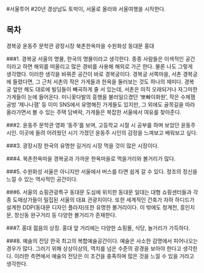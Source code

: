 #서울투어 
#20년 경상남도 토박이, 서울로 올라와 서울여행을 시작한다. 

## 목차
경복궁
윤동주 문학관
광장시장
북촌한옥마을
수원화성
동대문
홍대

###1. 경복궁
서울의 명물, 한국의 명물이라고 생각한다. 종종 사람들은 이색적인 공간이라고 하면 해외를 떠올리고 많은 경비를 사용해 해외로 가곤 한다. 물론 나도 그렇게 생각했다. 이러한 생각을 바꿔준 공간이 바로 경복궁이다. 경복궁 서쪽마을, 서촌
경복궁에 들렸다면, 그 근처 서촌의 작은 가게들과 한옥을 둘러보는 것도 하나의 재미다. 경복궁 앞만 해도 대로에 빌딩들이 빼곡하게 줄 서 있는데, 서촌은 아직 오래되거나 자그마한 가게들이 눈에 들어온다. 미니꽃다발의 흥행을 불러일으켰던 ‘뽀빠이화원’, 작은 수제잼 공방 ’제나나잼’ 등 이미 SNS에서 유명해진 가게들도 있지만, 그 외에도 골목길을 따라 올라가면서 볼 수 있는 주택 담벼락, 가게들은 복잡한 서울에서 여유를 찾아준다.

###2. 윤동주 문학관
영화 ‘동주’를 보며, 고등학교 시절 시 공부를 하며 보았던 윤동주 시인. 이곳에 들려 어려웠던 시기 가졌던 윤동주 시인의 감정을 느껴보고 배워보고 싶다.

###3. 광장시장
한국의 유명한 길거리 시장 먹을 것이 많은 시장이다.

###4. 북촌한옥마을
경복궁과 가까운 한옥마을로 먹을거리와 볼거리가 많다.

###5. 수원화성
서울은 아니지만 서울에서 버스를 타면 쉽게 갈 수 있다. 정조의 정신을 느낄 수 있는 역사적인 공간이다.


###6. 서울의 쇼핑관광특구 동대문
도심에 위치한 동대문 일대는 대형 쇼핑센터들과 각종 도매상가들이 밀집된 서울의 대표 관광지이다.
또한 세계적인 건축가 자하 하디드가 설계한 DDP(동대문 디자인 플라자)또한 유명한 볼거리이다.
이 밖에도 청계천, 흥인지문, 창신동 완구거리 등 다양한 볼거리가 존재한다.

###7. 홍대
젊음의 상징. 홍대 앞 거리에는 다양한 쇼핑몰, 식당, 놀거리가 가득하다.

###8. 예술의 전당
한국 최고의 복합예술공간이다. 예술은 사소한 감명에서 피어나오는 경우가 많다. 그러기 위해 상상이상의, 역치를 넘은 수준의 광경을 보아야 한다고 생각한다. 이러한 측면에서 예술의 전당은 이 조건을 충족하며 많은 것을 느낄 수 있을 거라고 생각한다.



